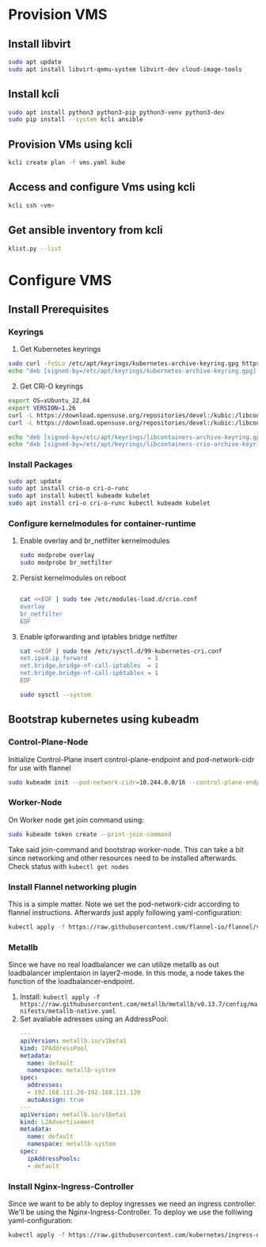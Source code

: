 # Provision VMS

## Install libvirt

```bash
sudo apt update
sudo apt install libvirt-qemu-system libvirt-dev cloud-image-tools
```

## Install kcli

```bash
sudo apt install python3 python3-pip python3-venv python3-dev
sudo pip install --system kcli ansible
```

## Provision VMs using kcli

```bash
kcli create plan -f vms.yaml kube
```

## Access and configure Vms using kcli

```bash
kcli ssh <vm>
```

## Get ansible inventory from kcli

```bash
klist.py --list
```

# Configure VMS

## Install Prerequisites 

### Keyrings

1. Get Kubernetes keyrings
  ```bash
  sudo curl -fsSLo /etc/apt/keyrings/kubernetes-archive-keyring.gpg https://packages.cloud.google.com/apt/doc/apt-key.gpg
  echo "deb [signed-by=/etc/apt/keyrings/kubernetes-archive-keyring.gpg] https://apt.kubernetes.io/ kubernetes-xenial main" | sudo tee /etc/apt/sources.list.d/kubernetes.list
  ```

2. Get CRI-O keyrings
  ```bash
  export OS=xUbuntu_22.04
  export VERSION=1.26
  curl -L https://download.opensuse.org/repositories/devel:/kubic:/libcontainers:/stable/$OS/Release.key | sudo gpg --dearmor -o /etc/apt/keyrings/libcontainers-archive-keyring.gpg
  curl -L https://download.opensuse.org/repositories/devel:/kubic:/libcontainers:/stable:/cri-o:/$VERSION/$OS/Release.key | sudo gpg --dearmor -o /etc/apt/keyrings/libcontainers-crio-archive-keyring.gpg

  echo "deb [signed-by=/etc/apt/keyrings/libcontainers-archive-keyring.gpg] https://download.opensuse.org/repositories/devel:/kubic:/libcontainers:/stable/$OS/ /" | sudo tee /etc/apt/sources.list.d/devel:kubic:libcontainers:stable.list
  echo "deb [signed-by=/etc/apt/keyrings/libcontainers-crio-archive-keyring.gpg] https://download.opensuse.org/repositories/devel:/kubic:/libcontainers:/stable:/cri-o:/$VERSION/$OS/ /" | sudo tee /etc/apt/sources.list.d/devel:kubic:libcontainers:stable:cri-o:$VERSION.list
  ```

### Install Packages

```bash
sudo apt update
sudo apt install crio-o cri-o-runc
sudo apt install kubectl kubeadm kubelet
sudo apt install cri-o cri-o-runc kubectl kubeadm kubelet
```

### Configure kernelmodules for container-runtime

1. Enable overlay and br_netfilter kernelmodules
   ```bash
   sudo modprobe overlay
   sudo modprobe br_netfilter
   ```

2. Persist kernelmodules on reboot

   ```bash

   cat <<EOF | sudo tee /etc/modules-load.d/crio.conf
   overlay
   br_netfilter
   EOF
   ```

3. Enable ipforwarding and iptables bridge netfilter
   ```bash
   cat <<EOF | sudo tee /etc/sysctl.d/99-kubernetes-cri.conf
   net.ipv4.ip_forward                 = 1
   net.bridge.bridge-nf-call-iptables  = 1
   net.bridge.bridge-nf-call-ip6tables = 1
   EOF

   sudo sysctl --system
   ```

## Bootstrap kubernetes using kubeadm 

### Control-Plane-Node

Initialize Control-Plane insert control-plane-endpoint and pod-network-cidr for use with flannel

```bash
sudo kubeadm init --pod-network-cidr=10.244.0.0/16 --control-plane-endpoint master0.k8s-thab.local
```

### Worker-Node

On Worker node get join command using:
```bash
sudo kubeadm token create --print-join-command
```

Take said join-command and bootstrap worker-node. This can take a bit since networking and other resources need to be installed afterwards.
Check status with `kubectl get nodes`
   

### Install Flannel networking plugin

This is a simple matter. Note we set the pod-network-cidr according to flannel instructions. Afterwards just apply following yaml-configuration:

```bash
kubectl apply -f https://raw.githubusercontent.com/flannel-io/flannel/v0.20.2/Documentation/kube-flannel.yml
```
### Metallb

Since we have no real loadbalancer we can utilize metallb as out loadbalancer implentaion in layer2-mode. In this mode, a node takes the function of the loadbalancer-endpoint.

1. Install: `kubectl apply -f https://raw.githubusercontent.com/metallb/metallb/v0.13.7/config/manifests/metallb-native.yaml`
2. Set avaliable adresses using an AddressPool:
   ```yaml
   ---
   apiVersion: metallb.io/v1beta1
   kind: IPAddressPool
   metadata:
     name: default
     namespace: metallb-system
   spec:
     addresses:
     - 192.168.111.20-192.168.111.120
     autoAssign: true
   ---
   apiVersion: metallb.io/v1beta1
   kind: L2Advertisement
   metadata:
     name: default
     namespace: metallb-system
   spec:
     ipAddressPools:
     - default
   ```

### Install Nginx-Ingress-Controller

Since we want to be ably to deploy ingresses we need an ingress controller. We'll be using the Nginx-Ingress-Controller.
To deploy we use the folliwing yaml-configuration:
```bash
kubectl apply -f https://raw.githubusercontent.com/kubernetes/ingress-nginx/controller-v1.5.1/deploy/static/provider/cloud/deploy.yaml
```

